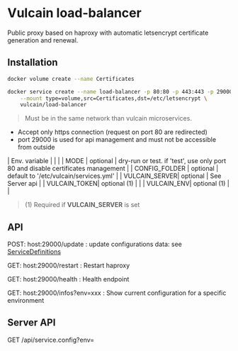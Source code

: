 # Vulcain load-balancer

Public proxy based on haproxy with automatic letsencrypt certificate generation and renewal.

## Installation

``` bash
docker volume create --name Certificates

docker service create --name load-balancer -p 80:80 -p 443:443 -p 29000:29000 --network net-$env \
    --mount type=volume,src=Certificates,dst=/etc/letsencrypt \
    vulcain/load-balancer
```

> Must be in the same network than vulcain microservices.

* Accept only https connection (request on port 80 are redirected)
* port 29000 is used for api management and must not be accessible from outside

| Env. variable | | |
| MODE | optional | dry-run or test. if 'test', use only port 80 and disable certificates management |
| CONFIG_FOLDER | optional | default to '/etc/vulcain/services.yml' |
| VULCAIN_SERVER| optional | See Server api |
| VULCAIN_TOKEN| optional (1) | |
| VULCAIN_ENV| optional (1) | |

> (1) Required if **VULCAIN_SERVER** is set

## API

POST: host:29000/update : update configurations
data: see [ServiceDefinitions](src/model.ts)

GET: host:29000/restart : Restart haproxy

GET: host:29000/health : Health endpoint

GET: host:29000/infos?env=xxx : Show current configuration for a specific environment

## Server API
GET /api/service.config?env=
